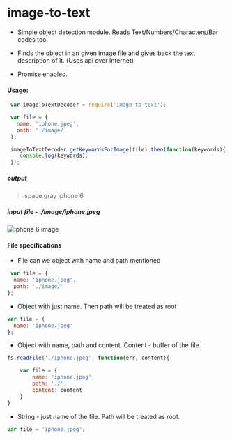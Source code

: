 # image-to-text

* Simple object detection module. Reads Text/Numbers/Characters/Bar codes too.

* Finds the object in an given image file and gives back the text description of it. (Uses api over internet)

* Promise enabled.

#### Usage:
```javascript
 var imageToTextDecoder = require('image-to-text');

 var file = {
   name: 'iphone.jpeg',
   path: './image/'
 };

 imageToTextDecoder.getKeywordsForImage(file).then(function(keywords){
    console.log(keywords);
 });
```

##### output
> space gray iphone 6

##### input file - ./image/iphone.jpeg

![iphone 6 image](http://goo.gl/TEQAbN)

#### File specifications

* File can we object with name and path mentioned
```javascript
 var file = {
  name: 'iphone.jpeg',
  path: './image/'
};
```

* Object with just name. Then path will be treated as root
```javascript
var file = {
  name: 'iphone.jpeg'
};
````

* Object with name, path and content. Content - buffer of the file
```javascript
fs.readFile('./iphone.jpeg', function(err, content){

    var file = {
        name: 'iphone.jpeg',
        path: './',
        content: content
    }
}
```
          

* String - just name of the file. Path will be treated as root.
```javascript
var file = 'iphone.jpeg';
```

